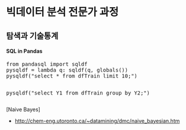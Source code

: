 <h1>빅데이터 분석 전문가 과정</h1>
<h2>탐색과 기술통계</h2>
<h4>SQL in Pandas</h4>
<pre>
from pandasql import sqldf
pysqldf = lambda q: sqldf(q, globals())
pysqldf("select * from dfTrain limit 10;")

pysqldf("select Y1 from dfTrain group by Y2;")
</pre>



[Naive Bayes]
- http://chem-eng.utoronto.ca/~datamining/dmc/naive_bayesian.htm

